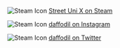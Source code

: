 ![Steam Icon](/images/platforms/steam.svg "Street Uni X on Steam") [Street Uni X on Steam](https://store.steampowered.com/app/2204900/STREET_UNI_X/)

![Steam Icon](/images/platforms/instagram.svg "daffodil on Instagram") [daffodil on Instagram](https://store.steampowered.com/app/2204900/STREET_UNI_X/)

![Steam Icon](/images/platforms/twitter.svg "daffodil on Twitter") [daffodil on Twitter](https://store.steampowered.com/app/2204900/STREET_UNI_X/)